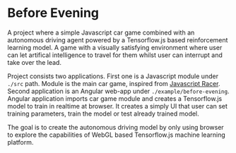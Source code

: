 # Before Evening

A project where a simple Javascript car game combined with an autonomous driving agent powered by a Tensorflow.js based reinforcement learning model. A game with a visually satisfying environment where user can let artifical intelligence to travel for them whilst user can interrupt and take over the lead.

Project consists two applications. First one is a Javascript module under `./src` path. Module is the main car game, inspired from [Javascript Racer](https://github.com/jakesgordon/javascript-racer). Second application is an Angular web-app under `./example/before-evening`. Angular application imports car game module and creates a Tensorflow.js model to train in realtime at browser. It creates a simply UI that user can set training parameters, train the model or test already trained model.

The goal is to create the autonomous driving model by only using browser to explore the capabilities of WebGL based Tensorflow.js machine learning platform.
